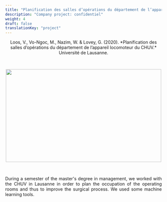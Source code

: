 ```yaml
---
title: "Planification des salles d’opérations du département de l’appareil locomoteur du CHUV"
description: "Company project: confidentiel"
weight: 4
draft: false
translationKey: "project"
---
```


<center> Loos, V., Vo-Ngoc, M., Nazim, W. & Lovey, G. (2020). *Planification des salles d’opérations du département de l’appareil locomoteur du CHUV.* Université de Lausanne.</p></center>

<p>&nbsp; </p>

<p align="center">
  <img src="/surgery.png" width="500" height="300"/>
</p>

<p>&nbsp; </p>

<p style="text-align:justify;">During a semester of the master's degree in management, we worked with the CHUV in Lausanne in order to plan the occupation of the operating rooms and thus to improve the surgical process. We used some machine learning tools.</p> 
